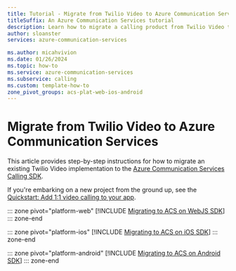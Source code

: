 ```yaml
---
title: Tutorial - Migrate from Twilio Video to Azure Communication Services
titleSuffix: An Azure Communication Services tutorial
description: Learn how to migrate a calling product from Twilio Video to Azure Communication Services.
author: sloanster
services: azure-communication-services

ms.author: micahvivion
ms.date: 01/26/2024
ms.topic: how-to
ms.service: azure-communication-services
ms.subservice: calling
ms.custom: template-how-to
zone_pivot_groups: acs-plat-web-ios-android
---
```


# Migrate from Twilio Video to Azure Communication Services

This article provides step-by-step instructions for how to migrate an existing Twilio Video implementation to the [Azure Communication Services Calling SDK](../concepts/voice-video-calling/calling-sdk-features.md). 

If you're embarking on a new project from the ground up, see the [Quickstart: Add 1:1 video calling to your app](../quickstarts/voice-video-calling/get-started-with-video-calling.md?pivots=platform-web).


::: zone pivot="platform-web"
[!INCLUDE [Migrating to ACS on WebJS SDK](./includes/twilio-to-acs-video-webjs-tutorial.md)]
::: zone-end

::: zone pivot="platform-ios"
[!INCLUDE [Migrating to ACS on iOS SDK](./includes/twilio-to-acs-video-ios-tutorial.md)]
::: zone-end

::: zone pivot="platform-android"
[!INCLUDE [Migrating to ACS on Android SDK](./includes/twilio-to-acs-video-android-tutorial.md)]
::: zone-end